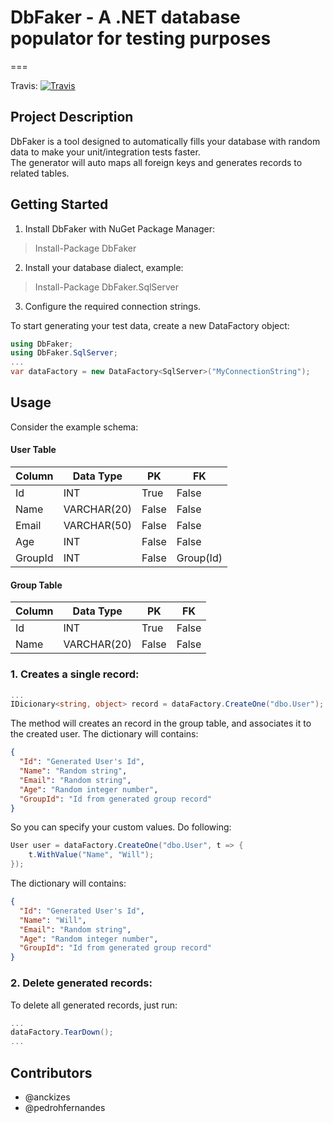 # DbFaker - A .NET database populator for testing purposes
===

Travis: [![Travis](https://travis-ci.org/stone-pagamentos/DbFaker.svg?branch=master)](https://travis-ci.org/stone-pagamentos/DbFaker)

## Project Description ##
DbFaker is a tool designed to automatically fills your database with random data to make your unit/integration tests faster.  
The generator will auto maps all foreign keys and generates records to related tables.

## Getting Started ##
1. Install DbFaker with NuGet Package Manager:
> Install-Package DbFaker

2. Install your database dialect, example:
> Install-Package DbFaker.SqlServer

3. Configure the required connection strings.

To start generating your test data, create a new DataFactory object:
```csharp
using DbFaker;
using DbFaker.SqlServer;
...
var dataFactory = new DataFactory<SqlServer>("MyConnectionString");
```

## Usage ##

Consider the example schema:

#### User Table  
| Column | Data Type | PK | FK |
| -- | -- | -- | -- |
| Id | INT | True | False |
| Name | VARCHAR(20) | False | False |
| Email | VARCHAR(50) | False | False |
| Age | INT | False | False |
| GroupId| INT| False| Group(Id) |

#### Group Table  
| Column | Data Type | PK | FK |
| -- | -- | -- | -- |
| Id | INT | True | False |
| Name | VARCHAR(20) | False | False |

### 1. Creates a single record:
```csharp
...
IDicionary<string, object> record = dataFactory.CreateOne("dbo.User");
```
The method will creates an record in the group table, and associates it to the created user. The dictionary will contains:
```json
{
  "Id": "Generated User's Id",
  "Name": "Random string",
  "Email": "Random string",
  "Age": "Random integer number",
  "GroupId": "Id from generated group record"
}
```
So you can specify your custom values. Do following:
```csharp
User user = dataFactory.CreateOne("dbo.User", t => {
    t.WithValue("Name", "Will");
});
```

The dictionary will contains:
```json
{
  "Id": "Generated User's Id",
  "Name": "Will",
  "Email": "Random string",
  "Age": "Random integer number",
  "GroupId": "Id from generated group record"
}
```

### 2. Delete generated records:
To delete all generated records, just run:
```csharp
...
dataFactory.TearDown();
...
```

## Contributors ##
- @anckizes
- @pedrohfernandes

